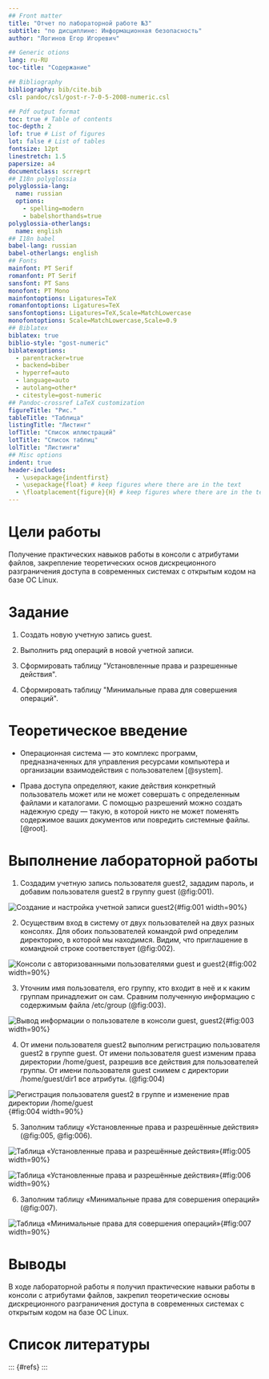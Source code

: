 ```yaml
---
## Front matter
title: "Отчет по лабораторной работе №3"
subtitle: "по дисциплине: Информационная безопасность"
author: "Логинов Егор Игоревич"

## Generic otions
lang: ru-RU
toc-title: "Содержание"

## Bibliography
bibliography: bib/cite.bib
csl: pandoc/csl/gost-r-7-0-5-2008-numeric.csl

## Pdf output format
toc: true # Table of contents
toc-depth: 2
lof: true # List of figures
lot: false # List of tables
fontsize: 12pt
linestretch: 1.5
papersize: a4
documentclass: scrreprt
## I18n polyglossia
polyglossia-lang:
  name: russian
  options:
	- spelling=modern
	- babelshorthands=true
polyglossia-otherlangs:
  name: english
## I18n babel
babel-lang: russian
babel-otherlangs: english
## Fonts
mainfont: PT Serif
romanfont: PT Serif
sansfont: PT Sans
monofont: PT Mono
mainfontoptions: Ligatures=TeX
romanfontoptions: Ligatures=TeX
sansfontoptions: Ligatures=TeX,Scale=MatchLowercase
monofontoptions: Scale=MatchLowercase,Scale=0.9
## Biblatex
biblatex: true
biblio-style: "gost-numeric"
biblatexoptions:
  - parentracker=true
  - backend=biber
  - hyperref=auto
  - language=auto
  - autolang=other*
  - citestyle=gost-numeric
## Pandoc-crossref LaTeX customization
figureTitle: "Рис."
tableTitle: "Таблица"
listingTitle: "Листинг"
lofTitle: "Список иллюстраций"
lotTitle: "Список таблиц"
lolTitle: "Листинги"
## Misc options
indent: true
header-includes:
  - \usepackage{indentfirst}
  - \usepackage{float} # keep figures where there are in the text
  - \floatplacement{figure}{H} # keep figures where there are in the text
---
```


# Цели работы

Получение практических навыков работы в консоли с атрибутами файлов, закрепление теоретических основ дискреционного разграничения доступа в современных системах с открытым кодом на базе ОС Linux.

# Задание

1. Создать новую учетную запись guest.

2. Выполнить ряд операций в новой учетной записи.

3. Сформировать таблицу "Установленные права и разрешенные действия".

4. Сформировать таблицу "Минимальные права для совершения операций".

# Теоретическое введение

- Операционная система — это комплекс программ, предназначенных для управления ресурсами компьютера и организации взаимодействия с пользователем [@system].

- Права доступа определяют, какие действия конкретный пользователь может или не может совершать с определенным файлами и каталогами. С помощью разрешений можно создать надежную среду — такую, в которой никто не может поменять содержимое ваших документов или повредить системные файлы. [@root].

# Выполнение лабораторной работы

1. Создадим учетную запись пользователя guest2, зададим пароль, и добавим пользователя guest2 в группу guest (@fig:001).

![Создание и настройка учетной записи guest2](image/fig01.png){#fig:001 width=90%}


2. Осуществим вход в систему от двух пользователей на двух разных консолях. Для обоих пользователей командой pwd определим директорию, в которой мы находимся. Видим, что приглашение в командной строке соответствует (@fig:002).

![Консоли с авторизованными пользователями guest и guest2](image/fig02.png){#fig:002 width=90%}


3. Уточним имя пользователя, его группу, кто входит в неё и к каким группам принадлежит он сам. Сравним полученную информацию с содержимым файла /etc/group (@fig:003).

![Вывод информации о пользователе в консоли guest, guest2](image/fig03.png){#fig:003 width=90%}


4. От имени пользователя guest2 выполним регистрацию пользователя guest2 в группе guest. От имени пользователя guest изменим права директории /home/guest, разрешив все действия для пользователей группы. От имени пользователя guest снимем с директории /home/guest/dir1 все атрибуты. (@fig:004)

![Регистрация пользователя guest2 в группе и изменение прав директории /home/guest](image/fig04.png){#fig:004 width=90%}

5. Заполним таблицу «Установленные права и разрешённые действия» (@fig:005, @fig:006).

![Таблица «Установленные права и разрешённые действия»](image/fig05.png){#fig:005 width=90%}

![Таблица «Установленные права и разрешённые действия»](image/fig06.png){#fig:006 width=90%}

6. Заполним таблицу «Минимальные права для совершения операций» (@fig:007).

![Таблица «Минимальные права для совершения операций»](image/fig07.png){#fig:007 width=90%}


# Выводы

В ходе лабораторной работы я получил практические навыки работы в консоли с атрибутами файлов, закрепил теоретические основы дискреционного разграничения доступа в современных системах с открытым кодом на базе ОС Linux.




# Список литературы

::: {#refs}
:::
